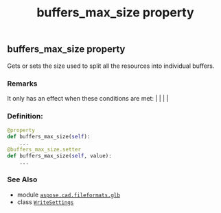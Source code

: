﻿---
title: buffers_max_size property
second_title: Aspose.CAD for Python via .NET API References
description: 
type: docs
weight: 40
url: /python-net/aspose.cad.fileformats.glb/writesettings/buffers_max_size/
is_root: false
---

## buffers_max_size property


Gets or sets the size used to split all the resources into individual buffers.

### Remarks 


It only has an effect when these conditions are met:
|
|
 |
 |
### Definition:
```python
@property
def buffers_max_size(self):
    ...
@buffers_max_size.setter
def buffers_max_size(self, value):
    ...
```

### See Also
* module [`aspose.cad.fileformats.glb`](../../)
* class [`WriteSettings`](/cad/python-net/aspose.cad.fileformats.glb/writesettings)

